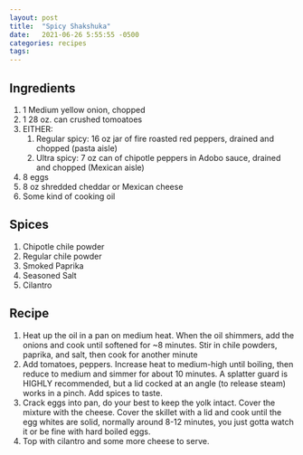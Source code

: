 ```yaml
---
layout: post
title:  "Spicy Shakshuka"
date:   2021-06-26 5:55:55 -0500
categories: recipes
tags:
---
```


## Ingredients
1. 1 Medium yellow onion, chopped
1. 1 28 oz. can crushed tomoatoes
1. EITHER:
    1. Regular spicy: 16 oz jar of fire roasted red peppers, drained and chopped (pasta aisle)
    1. Ultra spicy: 7 oz can of chipotle peppers in Adobo sauce, drained and chopped (Mexican aisle)
1. 8 eggs
1. 8 oz shredded cheddar or Mexican cheese 
1. Some kind of cooking oil

## Spices
1. Chipotle chile powder
1. Regular chile powder
1. Smoked Paprika
1. Seasoned Salt
1. Cilantro

## Recipe
1. Heat up the oil in a pan on medium heat.  When the oil shimmers, add the onions and cook until softened for ~8 minutes.  Stir in chile powders, paprika, and salt, then cook for another minute
1. Add tomatoes, peppers.  Increase heat to medium-high until boiling, then reduce to medium and simmer for about 10 minutes.  A splatter guard is HIGHLY recommended, but a lid cocked at an angle (to release steam) works in a pinch.  Add spices to taste.
1. Crack eggs into pan, do your best to keep the yolk intact.  Cover the mixture with the cheese.  Cover the skillet with a lid and cook until the egg whites are solid, normally around 8-12 minutes, you just gotta watch it or be fine with hard boiled eggs.
1. Top with cilantro and some more cheese to serve.